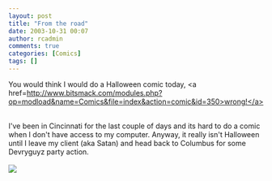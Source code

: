 ```yaml
---
layout: post
title: "From the road"
date: 2003-10-31 00:07
author: rcadmin
comments: true
categories: [Comics]
tags: []
---
```

You would think I would do a Halloween comic today, <a href=http://www.bitsmack.com/modules.php?op=modload&name=Comics&file=index&action=comic&id=350>wrong!</a>
<br />

<br />
I've been in Cincinnati for the last couple of days and its hard to do a comic when I don't have access to my computer. Anyway, it really isn't Halloween until I leave my client (aka Satan) and head back to Columbus for some Devryguyz party action.<Br><br><!--more--><img src='http://dl.bitsmack.com/comics/20031031.gif'   />
